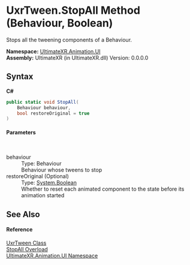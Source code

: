 # UxrTween.StopAll Method (Behaviour, Boolean)
 

Stops all the tweening components of a Behaviour.

**Namespace:**&nbsp;<a href="N_UltimateXR_Animation_UI">UltimateXR.Animation.UI</a><br />**Assembly:**&nbsp;UltimateXR (in UltimateXR.dll) Version: 0.0.0.0

## Syntax

**C#**<br />
``` C#
public static void StopAll(
	Behaviour behaviour,
	bool restoreOriginal = true
)
```


#### Parameters
&nbsp;<dl><dt>behaviour</dt><dd>Type: Behaviour<br />Behaviour whose tweens to stop</dd><dt>restoreOriginal (Optional)</dt><dd>Type: <a href="https://docs.microsoft.com/dotnet/api/system.boolean" target="_blank" rel="noopener noreferrer">System.Boolean</a><br />Whether to reset each animated component to the state before its animation started</dd></dl>

## See Also


#### Reference
<a href="T_UltimateXR_Animation_UI_UxrTween">UxrTween Class</a><br /><a href="Overload_UltimateXR_Animation_UI_UxrTween_StopAll">StopAll Overload</a><br /><a href="N_UltimateXR_Animation_UI">UltimateXR.Animation.UI Namespace</a><br />
